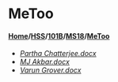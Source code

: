 # MeToo
#### [Home](../../../..)/[HSS](../../..)/[101B](../..)/[MS18](..)/[MeToo]()
- [_Partha Chatterjee.docx_](Partha%20Chatterjee.docx)
- [_MJ Akbar.docx_](MJ%20Akbar.docx)
- [_Varun Grover.docx_](Varun%20Grover.docx)
